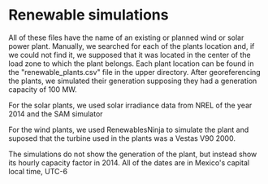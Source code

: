 # Renewable simulations
All of these files have the name of an existing or planned wind or solar power plant. Manually, we searched for each of the plants location and, if we could not find it, we supposed that it was located in the center of the load zone to which the plant belongs. Each plant location can be found in the "renewable_plants.csv" file in the upper directory. After georeferencing the plants, we simulated their generation supposing they had a generation capacity of 100 MW.

For the solar plants, we used solar irradiance data from NREL of the year 2014 and the SAM simulator

For the wind plants, we used RenewablesNinja to simulate the plant and suposed that the turbine used in the plants was a Vestas V90 2000.

The simulations do not show the generation of the plant, but instead show its hourly capacity factor in 2014. All of the dates are in Mexico's capital local time, UTC-6